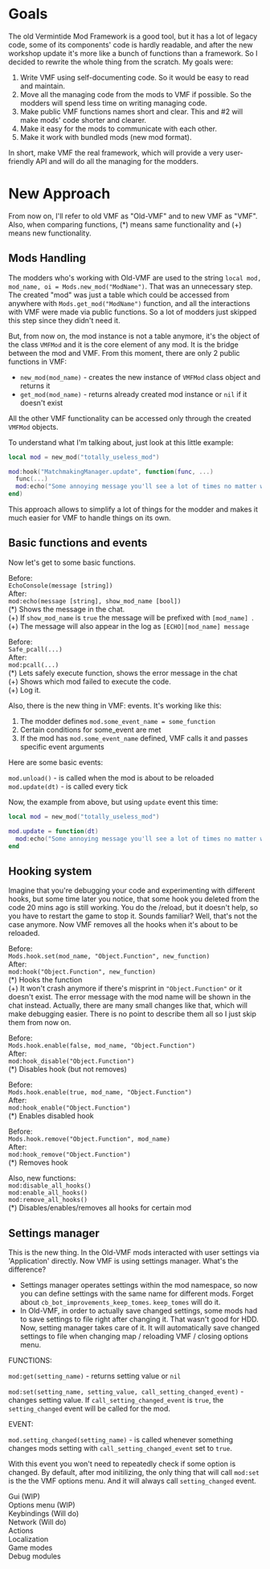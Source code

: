 Goals
=====
The old Vermintide Mod Framework is a good tool, but it has a lot of legacy code, some of its components' code is hardly readable, and after the new workshop update it's more like a bunch of functions than a framework. So I decided to rewrite the whole thing from the scratch. My goals were:

1. Write VMF using self-documenting code. So it would be easy to read and maintain.  
2. Move all the managing code from the mods to VMF if possible. So the modders will spend less time on writing managing code.  
3. Make public VMF functions names short and clear. This and #2 will make mods' code shorter and clearer.  
4. Make it easy for the mods to communicate with each other.  
5. Make it work with bundled mods (new mod format).

In short, make VMF the real framework, which will provide a very user-friendly API and will do all the managing for the modders.

New Approach
============
From now on, I'll refer to old VMF as "Old-VMF" and to new VMF as "VMF".
Also, when comparing functions, (*) means same functionality and (+) means new functionality.

Mods Handling
-------------

The modders who's working with Old-VMF are used to the string `local mod, mod_name, oi = Mods.new_mod("ModName")`. That was an unnecessary step. The created "mod" was just a table which could be accessed from anywhere with `Mods.get_mod("ModName")` function, and all the interactions with VMF were made via public functions. So a lot of modders just skipped this step since they didn't need it.

But, from now on, the mod instance is not a table anymore, it's the object of the class `VMFMod` and it is the core element of any mod. It is the bridge between the mod and VMF. From this moment, there are only 2 public functions in VMF:

* `new_mod(mod_name)` - creates the new instance of `VMFMod` class object and returns it
* `get_mod(mod_name)` - returns already created mod instance or `nil` if it doesn't exist

All the other VMF functionality can be accessed only through the created `VMFMod` objects.

To understand what I'm talking about, just look at this little example:
```lua
local mod = new_mod("totally_useless_mod")

mod:hook("MatchmakingManager.update", function(func, ...)
  func(...)
  mod:echo("Some annoying message you'll see a lot of times no matter what")
end)
```
This approach allows to simplify a lot of things for the modder and makes it much easier for VMF to handle things on its own.

Basic functions and events
--------------------------

Now let's get to some basic functions.

Before:  
`EchoConsole(message [string])`  
After:  
`mod:echo(message [string], show_mod_name [bool])`  
(*) Shows the message in the chat.  
(+) If `show_mod_name` is `true` the message will be prefixed with `[mod_name] `.  
(+) The message will also appear in the log as `[ECHO][mod_name] message`

Before:  
`Safe_pcall(...)`  
After:  
`mod:pcall(...)`  
(*) Lets safely execute function, shows the error message in the chat  
(+) Shows which mod failed to execute the code.  
(+) Log it.

Also, there is the new thing in VMF: events. It's working like this:

1. The modder defines `mod.some_event_name = some_function`  
2. Certain conditions for some_event are met  
3. If the mod has `mod.some_event_name` defined, VMF calls it and passes specific event arguments  

Here are some basic events:

`mod.unload()` - is called when the mod is about to be reloaded  
`mod.update(dt)` - is called every tick

Now, the example from above, but using `update` event this time:  
```lua
local mod = new_mod("totally_useless_mod")

mod.update = function(dt)
  mod:echo("Some annoying message you'll see a lot of times no matter what")
end
```

Hooking system
--------------
Imagine that you're debugging your code and experimenting with different hooks, but some time later you notice, that some hook you deleted from the code 20 mins ago is still working. You do the /reload, but it doesn't help, so you have to restart the game to stop it. Sounds familiar? Well, that's not the case anymore. Now VMF removes all the hooks when it's about to be reloaded.

Before:  
`Mods.hook.set(mod_name, "Object.Function", new_function)`  
After:  
`mod:hook("Object.Function", new_function)`  
(*) Hooks the function  
(+) It won't crash anymore if there's misprint in `"Object.Function"` or it doesn't exist. The error message with the mod name will be shown in the chat instead. Actually, there are many small changes like that, which will make debugging easier. There is no point to describe them all so I just skip them from now on.

Before:  
`Mods.hook.enable(false, mod_name, "Object.Function")`  
After:  
`mod:hook_disable("Object.Function")`  
(*) Disables hook (but not removes)

Before:  
`Mods.hook.enable(true, mod_name, "Object.Function")`  
After:  
`mod:hook_enable("Object.Function")`  
(*) Enables disabled hook

Before:  
`Mods.hook.remove("Object.Function", mod_name)`  
After:  
`mod:hook_remove("Object.Function")`  
(*) Removes hook

Also, new functions:  
`mod:disable_all_hooks()`  
`mod:enable_all_hooks()`  
`mod:remove_all_hooks()`  
(*) Disables/enables/removes all hooks for certain mod


Settings manager
-------------------------
This is the new thing. In the Old-VMF mods interacted with user settings via 'Application' directly. Now VMF is using settings manager. What's the difference?

* Settings manager operates settings within the mod namespace, so now you can define settings with the same name for different mods. Forget about `cb_bot_improvements_keep_tomes`. `keep_tomes` will do it.
* In Old-VMF, in order to actually save changed settings, some mods had to save settings to file right after changing it. That wasn't good for HDD. Now, setting manager takes care of it. It will automatically save changed settings to file when changing map / reloading VMF / closing options menu.

FUNCTIONS:

`mod:get(setting_name)` - returns setting value or `nil`

`mod:set(setting_name, setting_value, call_setting_changed_event)` - changes setting value. If `call_setting_changed_event` is `true`, the `setting_changed` event will be called for the mod.

EVENT:

`mod.setting_changed(setting_name)` - is called whenever something changes mods setting with `call_setting_changed_event` set to `true`.

With this event you won't need to repeatedly check if some option is changed. By default, after mod initilizing, the only thing that will call `mod:set` is the the VMF options menu. And it will always call `setting_changed` event.



Gui (WIP)  
Options menu (WIP)  
Keybindings (Will do)  
Network (Will do)  
Actions  
Localization  
Game modes  
Debug modules